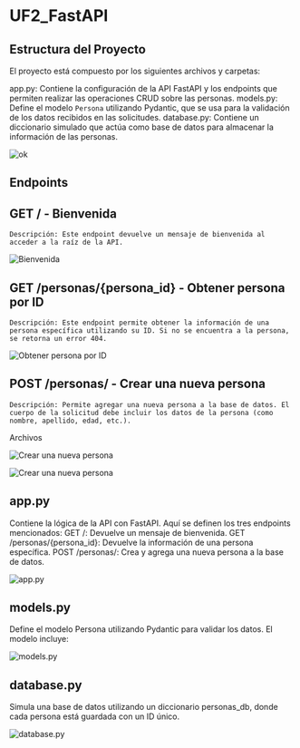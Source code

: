 # UF2_FastAPI 

## Estructura del Proyecto
El proyecto está compuesto por los siguientes archivos y carpetas:

app.py: Contiene la configuración de la API FastAPI y los endpoints que permiten realizar las operaciones CRUD sobre las personas.
models.py: Define el modelo `Persona` utilizando Pydantic, que se usa para la validación de los datos recibidos en las solicitudes.
database.py: Contiene un diccionario simulado que actúa como base de datos para almacenar la información de las personas.

![ok](Capturas/ok.png)

## Endpoints

## GET / - Bienvenida
    Descripción: Este endpoint devuelve un mensaje de bienvenida al acceder a la raíz de la API.

![Bienvenida](Capturas/Bienvnedia.png)

## GET /personas/{persona_id} - Obtener persona por ID
    Descripción: Este endpoint permite obtener la información de una persona específica utilizando su ID. Si no se encuentra a la persona, se retorna un error 404.

![Obtener persona por ID](Capturas/validar%20los%20datos.png)

## POST /personas/ - Crear una nueva persona
    Descripción: Permite agregar una nueva persona a la base de datos. El cuerpo de la solicitud debe incluir los datos de la persona (como nombre, apellido, edad, etc.).
Archivos

![Crear una nueva persona](Capturas/add-personas.png)

![Crear una nueva persona](Capturas/prueba-add.png)

## app.py
  Contiene la lógica de la API con FastAPI. Aquí se definen los tres endpoints mencionados:
  GET /: Devuelve un mensaje de bienvenida.
  GET /personas/{persona_id}: Devuelve la información de una persona específica.
  POST /personas/: Crea y agrega una nueva persona a la base de datos.

![app.py](Capturas/app.png)

## models.py
  Define el modelo Persona utilizando Pydantic para validar los datos. El modelo incluye:

![models.py](Capturas/models.png)

## database.py
Simula una base de datos utilizando un diccionario personas_db, donde cada persona está guardada con un ID único.

![database.py](Capturas/databse.png)
